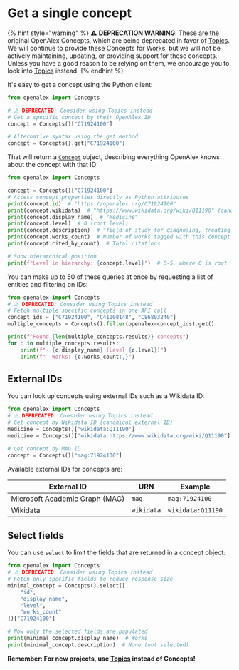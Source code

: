 # Get a single concept

{% hint style="warning" %}
⚠️ **DEPRECATION WARNING**: These are the original OpenAlex Concepts, which are being deprecated in favor of [Topics](../topics/README.md). We will continue to provide these Concepts for Works, but we will not be actively maintaining, updating, or providing support for these concepts. Unless you have a good reason to be relying on them, we encourage you to look into [Topics](../topics/README.md) instead.
{% endhint %}

It's easy to get a concept using the Python client:

```python
from openalex import Concepts

# ⚠️ DEPRECATED: Consider using Topics instead
# Get a specific concept by their OpenAlex ID
concept = Concepts()["C71924100"]

# Alternative syntax using the get method
concept = Concepts().get("C71924100")
```

That will return a [`Concept`](concept-object.md) object, describing everything OpenAlex knows about the concept with that ID:

```python
from openalex import Concepts

concept = Concepts()["C71924100"]
# Access concept properties directly as Python attributes
print(concept.id)  # "https://openalex.org/C71924100"
print(concept.wikidata)  # "https://www.wikidata.org/wiki/Q11190" (canonical ID)
print(concept.display_name)  # "Medicine"
print(concept.level)  # 0 (root level)
print(concept.description)  # "field of study for diagnosing, treating and preventing disease"
print(concept.works_count)  # Number of works tagged with this concept
print(concept.cited_by_count)  # Total citations

# Show hierarchical position
print(f"Level in hierarchy: {concept.level}")  # 0-5, where 0 is root
```

You can make up to 50 of these queries at once by requesting a list of entities and filtering on IDs:

```python
from openalex import Concepts
# ⚠️ DEPRECATED: Consider using Topics instead
# Fetch multiple specific concepts in one API call
concept_ids = ["C71924100", "C41008148", "C86803240"]
multiple_concepts = Concepts().filter(openalex=concept_ids).get()

print(f"Found {len(multiple_concepts.results)} concepts")
for c in multiple_concepts.results:
    print(f"- {c.display_name} (Level {c.level})")
    print(f"  Works: {c.works_count:,}")
```

## External IDs

You can look up concepts using external IDs such as a Wikidata ID:

```python
from openalex import Concepts
# ⚠️ DEPRECATED: Consider using Topics instead
# Get concept by Wikidata ID (canonical external ID)
medicine = Concepts()["wikidata:Q11190"]
medicine = Concepts()["wikidata:https://www.wikidata.org/wiki/Q11190"]  # Full URL

# Get concept by MAG ID
concept = Concepts()["mag:71924100"]
```

Available external IDs for concepts are:

| External ID | URN | Example |
|------------|-----|---------|
| Microsoft Academic Graph (MAG) | `mag` | `mag:71924100` |
| Wikidata | `wikidata` | `wikidata:Q11190` |

## Select fields

You can use `select` to limit the fields that are returned in a concept object:

```python
from openalex import Concepts
# ⚠️ DEPRECATED: Consider using Topics instead
# Fetch only specific fields to reduce response size
minimal_concept = Concepts().select([
    "id",
    "display_name",
    "level",
    "works_count"
])["C71924100"]

# Now only the selected fields are populated
print(minimal_concept.display_name)  # Works
print(minimal_concept.description)  # None (not selected)
```

**Remember: For new projects, use [Topics](../topics/README.md) instead of Concepts!**
